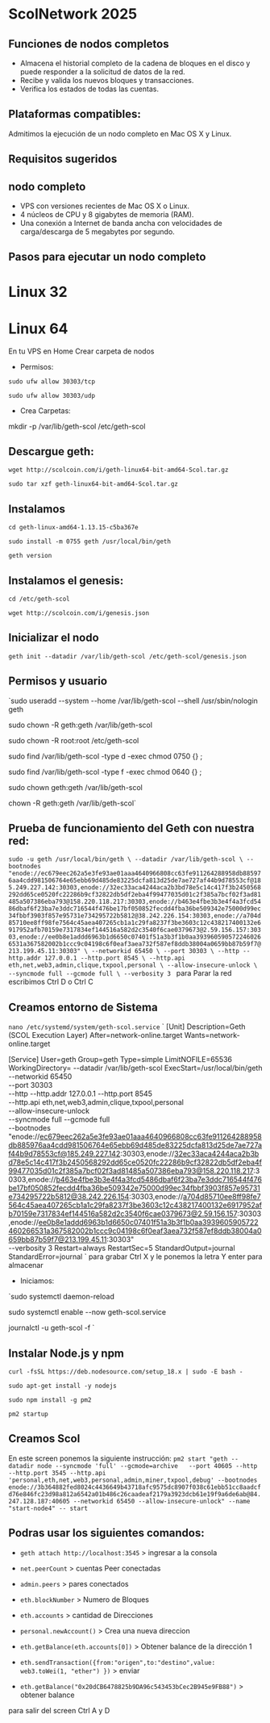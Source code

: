 # ScolNetwork 2025

## Funciones de nodos completos
- Almacena el historial completo de la cadena de bloques en el disco y puede responder a la solicitud de datos de la red.
- Recibe y valida los nuevos bloques y transacciones.
- Verifica los estados de todas las cuentas.

## Plataformas compatibles:

Admitimos la ejecución de un nodo completo en Mac OS X y Linux.

## Requisitos sugeridos

## nodo completo
- VPS con versiones recientes de Mac OS X o Linux.
- 4 núcleos de CPU y 8 gigabytes de memoria (RAM).
- Una conexión a Internet de banda ancha con velocidades de carga/descarga de 5 megabytes por segundo.

## Pasos para ejecutar un nodo completo

# Linux 32

# Linux 64

En tu VPS en Home Crear carpeta de nodos
* Permisos:

`sudo ufw allow 30303/tcp`

`sudo ufw allow 30303/udp`

* Crea Carpetas:
  
mkdir -p /var/lib/geth-scol /etc/geth-scol

## Descargue geth:

`wget http://scolcoin.com/i/geth-linux64-bit-amd64-Scol.tar.gz`

`sudo tar xzf geth-linux64-bit-amd64-Scol.tar.gz`

## Instalamos

`cd geth-linux-amd64-1.13.15-c5ba367e`

`sudo install -m 0755 geth /usr/local/bin/geth`

`geth version` 

## Instalamos el genesis:

`cd /etc/geth-scol`

`wget http://scolcoin.com/i/genesis.json`

## Inicializar el nodo

`geth init --datadir /var/lib/geth-scol /etc/geth-scol/genesis.json`

## Permisos y usuario
`sudo useradd --system --home /var/lib/geth-scol --shell /usr/sbin/nologin geth

sudo chown -R geth:geth /var/lib/geth-scol

sudo chown -R root:root /etc/geth-scol

sudo find /var/lib/geth-scol -type d -exec chmod 0750 {} \;

sudo find /var/lib/geth-scol -type f -exec chmod 0640 {} \;

sudo chown geth:geth /var/lib/geth-scol

chown -R geth:geth /var/lib/geth-scol`


## Prueba de funcionamiento del Geth con nuestra red:

`sudo -u geth /usr/local/bin/geth \
  --datadir /var/lib/geth-scol \
  --bootnodes "enode://ec679eec262a5e3fe93ae01aaa4640966808cc63fe911264288958db885976aa4cdd981506764e65ebb69d485de83225dcfa813d25de7ae727af44b9d78553cf@185.249.227.142:30303,enode://32ec33aca4244aca2b3bd78e5c14c417f3b2450568292dd65ce0520fc22286b9cf32822db5df2eba4f99477035d01c2f385a7bcf02f3ad81485a507386eba793@158.220.118.217:30303,enode://b463e4fbe3b3e4f4a3fcd5486dbaf6f23ba7e3ddc716544f476be17bf050852fecdd4fba36be509342e75000d99ec34fbbf3903f857e95731e734295722b5812@38.242.226.154:30303,enode://a704d85710ee8ff98fe7564c45aea407265cb1a1c29fa8237f3be3603c12c438217400132e6917952afb70159e7317834ef144516a582d2c3540f6cae0379673@2.59.156.157:30303,enode://ee0b8e1addd6963b1d6650c07401f51a3b3f1b0aa3939605905722460266531a367582002b1ccc9c04198c6f0eaf3aea732f587ef8ddb38004a0659bb87b59f7@213.199.45.11:30303" \
  --networkid 65450 \
  --port 30303 \
  --http --http.addr 127.0.0.1 --http.port 8545 \
  --http.api eth,net,web3,admin,clique,txpool,personal \
  --allow-insecure-unlock \
  --syncmode full --gcmode full \
  --verbosity 3
`
para Parar la red escribimos Ctrl D o Ctrl C

## Creamos entorno de Sistema

`nano /etc/systemd/system/geth-scol.service`
`
[Unit]
Description=Geth (SCOL Execution Layer)
After=network-online.target
Wants=network-online.target

[Service]
User=geth
Group=geth
Type=simple
LimitNOFILE=65536
WorkingDirectory= --datadir /var/lib/geth-scol 
ExecStart=/usr/local/bin/geth \
  --networkid 65450 \
  --port 30303 \
  --http --http.addr 127.0.0.1 --http.port 8545 \
  --http.api eth,net,web3,admin,clique,txpool,personal \
  --allow-insecure-unlock \
  --syncmode full --gcmode full \
  --bootnodes "enode://ec679eec262a5e3fe93ae01aaa4640966808cc63fe911264288958db885976aa4cdd981506764e65ebb69d485de83225dcfa813d25de7ae727af44b9d78553cf@185.249.227.142:30303,enode://32ec33aca4244aca2b3bd78e5c14c417f3b2450568292dd65ce0520fc22286b9cf32822db5df2eba4f99477035d01c2f385a7bcf02f3ad81485a507386eba793@158.220.118.217:30303,enode://b463e4fbe3b3e4f4a3fcd5486dbaf6f23ba7e3ddc716544f476be17bf050852fecdd4fba36be509342e75000d99ec34fbbf3903f857e95731e734295722b5812@38.242.226.154:30303,enode://a704d85710ee8ff98fe7564c45aea407265cb1a1c29fa8237f3be3603c12c438217400132e6917952afb70159e7317834ef144516a582d2c3540f6cae0379673@2.59.156.157:30303,enode://ee0b8e1addd6963b1d6650c07401f51a3b3f1b0aa3939605905722460266531a367582002b1ccc9c04198c6f0eaf3aea732f587ef8ddb38004a0659bb87b59f7@213.199.45.11:30303" \
  --verbosity 3
Restart=always
RestartSec=5
StandardOutput=journal
StandardError=journal
`
para grabar Ctrl X y le ponemos la letra Y enter para almacenar

* Iniciamos:

`sudo systemctl daemon-reload

sudo systemctl enable --now geth-scol.service

journalctl -u geth-scol -f `


## Instalar Node.js y npm
`curl -fsSL https://deb.nodesource.com/setup_18.x | sudo -E bash -`

`sudo apt-get install -y nodejs`

`sudo npm install -g pm2`

`pm2 startup`

## Creamos Scol

En este screen ponemos la siguiente instrucción:
`pm2 start "geth --datadir node --syncmode 'full' --gcmode=archive   --port 40605 --http --http.port 3545 --http.api 'personal,eth,net,web3,personal,admin,miner,txpool,debug' --bootnodes enode://3b364882fed8024c4436649b43718afc9575dc8907f038c61ebb51cc8aadcfd76e846fc23d98a812a6542a01b486c26caadeaf2179a3923dcb61e19f9a6de6ab@84.247.128.187:40605 --networkid 65450 --allow-insecure-unlock" --name "start-node4" -- start`


## Podras usar los siguientes comandos:

- `geth attach http://localhost:3545`  > ingresar a la consola

- `net.peerCount` > cuentas Peer conectadas

- `admin.peers` > pares conectados

- `eth.blockNumber` > Numero de Bloques

- `eth.accounts` > cantidad de Direcciones

- `personal.newAccount()` > Crea una nueva direccion

- `eth.getBalance(eth.accounts[0])` > Obtener balance de la dirección 1

- `eth.sendTransaction({from:"origen",to:"destino",value: web3.toWei(1, "ether") })` > enviar

- `eth.getBalance("0x20dCB6478825b9DA96c543453bCec2B945e9FB88")` > obtener balance

para salir del screen Ctrl A y D
